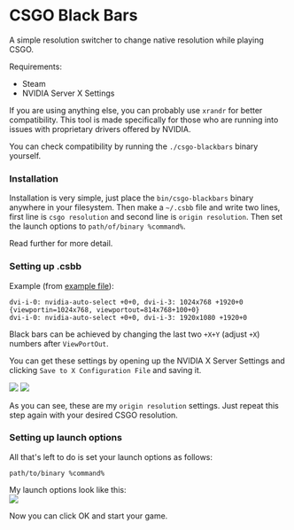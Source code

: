 # CSGO Black Bars

A simple resolution switcher to change native resolution while playing CSGO.

Requirements:
- Steam
- NVIDIA Server X Settings

If you are using anything else, you can probably use `xrandr` for better compatibility. This tool is made specifically for those who are running into issues with proprietary drivers offered by NVIDIA.

You can check compatibility by running the `./csgo-blackbars` binary yourself.

### Installation

Installation is very simple, just place the `bin/csgo-blackbars` binary anywhere in your filesystem. Then make a `~/.csbb` file and write two lines, first line is `csgo resolution` and second line is `origin resolution`. Then set the launch options to `path/of/binary %command%`. 

Read further for more detail.

### Setting up .csbb

Example (from [example file](https://github.com/woat/csgo-blackbars/blob/master/.csbb)):
```
dvi-i-0: nvidia-auto-select +0+0, dvi-i-3: 1024x768 +1920+0 {viewportin=1024x768, viewportout=814x768+100+0}
dvi-i-0: nvidia-auto-select +0+0, dvi-i-3: 1920x1080 +1920+0
```

Black bars can be achieved by changing the last two `+X+Y` (adjust `+X`) numbers after `ViewPortOut`.

You can get these settings by opening up the NVIDIA X Server Settings and clicking `Save to X Configuration File` and saving it. 

![](https://i.imgur.com/IBGgO9b.png)
![](https://i.imgur.com/n3pLqFN.png)

As you can see, these are my `origin resolution` settings. Just repeat this step again with your desired CSGO resolution.

### Setting up launch options

All that's left to do is set your launch options as follows:
```
path/to/binary %command%
```

My launch options look like this:  
![](https://i.imgur.com/hZjyBod.png)

Now you can click OK and start your game.
